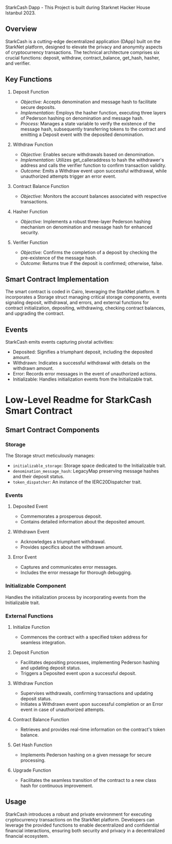 
StarkCash Dapp - This Project is built during Starknet Hacker House Istanbul 2023.

## Overview

StarkCash is a cutting-edge decentralized application (DApp) built on the StarkNet platform, designed to elevate the privacy and anonymity aspects of cryptocurrency transactions. The technical architecture comprises six crucial functions: deposit, withdraw, contract_balance, get_hash, hasher, and verifier.

## Key Functions

1. Deposit Function
   - *Objective:* Accepts denomination and message hash to facilitate secure deposits.
   - *Implementation:* Employs the hasher function, executing three layers of Pederson hashing on denomination and message hash.
   - *Process:* Manages a state variable to verify the existence of the message hash, subsequently transferring tokens to the contract and emitting a Deposit event with the deposited denomination.

2. Withdraw Function
   - *Objective:* Enables secure withdrawals based on denomination.
   - *Implementation:* Utilizes get_calleraddress to hash the withdrawer's address and calls the verifier function to confirm transaction validity.
   - *Outcome:* Emits a Withdraw event upon successful withdrawal, while unauthorized attempts trigger an error event.

3. Contract Balance Function
   - *Objective:* Monitors the account balances associated with respective transactions.

4. Hasher Function
   - *Objective:* Implements a robust three-layer Pederson hashing mechanism on denomination and message hash for enhanced security.

5. Verifier Function
   - *Objective:* Confirms the completion of a deposit by checking the pre-existence of the message hash.
   - *Outcome:* Returns true if the deposit is confirmed; otherwise, false.

## Smart Contract Implementation

The smart contract is coded in Cairo, leveraging the StarkNet platform. It incorporates a Storage struct managing critical storage components, events signaling deposit, withdrawal, and errors, and external functions for contract initialization, depositing, withdrawing, checking contract balances, and upgrading the contract.

## Events

StarkCash emits events capturing pivotal activities:
- Deposited: Signifies a triumphant deposit, including the deposited amount.
- Withdrawn: Indicates a successful withdrawal with details on the withdrawn amount.
- Error: Records error messages in the event of unauthorized actions.
- Initializable: Handles initialization events from the Initializable trait.

# Low-Level Readme for StarkCash Smart Contract

## Smart Contract Components

### Storage

The Storage struct meticulously manages:
- `initializable_storage`: Storage space dedicated to the Initializable trait.
- `denomination_message_hash`: LegacyMap preserving message hashes and their deposit status.
- `token_dispatcher`: An instance of the IERC20Dispatcher trait.

### Events

1. Deposited Event
   - Commemorates a prosperous deposit.
   - Contains detailed information about the deposited amount.

2. Withdrawn Event
   - Acknowledges a triumphant withdrawal.
   - Provides specifics about the withdrawn amount.

3. Error Event
   - Captures and communicates error messages.
   - Includes the error message for thorough debugging.

### Initializable Component

Handles the initialization process by incorporating events from the Initializable trait.

### External Functions

1. Initialize Function
   - Commences the contract with a specified token address for seamless integration.

2. Deposit Function
   - Facilitates depositing processes, implementing Pederson hashing and updating deposit status.
   - Triggers a Deposited event upon a successful deposit.

3. Withdraw Function
   - Supervises withdrawals, confirming transactions and updating deposit status.
   - Initiates a Withdrawn event upon successful completion or an Error event in case of unauthorized attempts.

4. Contract Balance Function
   - Retrieves and provides real-time information on the contract's token balance.

5. Get Hash Function
   - Implements Pederson hashing on a given message for secure processing.

6. Upgrade Function
   - Facilitates the seamless transition of the contract to a new class hash for continuous improvement.

## Usage

StarkCash introduces a robust and private environment for executing cryptocurrency transactions on the StarkNet platform. Developers can leverage the provided functions to enable decentralized and confidential financial interactions, ensuring both security and privacy in a decentralized financial ecosystem.
